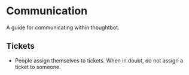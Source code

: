 # Communication

A guide for communicating within thoughtbot.

## Tickets

- People assign themselves to tickets. When in doubt, do not assign a ticket to someone.
